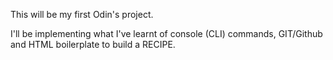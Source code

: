 This will be my first Odin's project.

I'll be implementing what I've learnt of console (CLI) commands, GIT/Github and HTML boilerplate to build a RECIPE.


